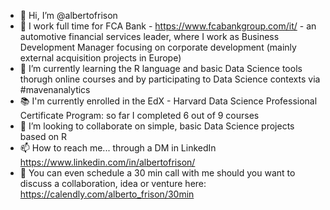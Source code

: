 - 👋 Hi, I’m @albertofrison
- 👀 I work full time for FCA Bank - https://www.fcabankgroup.com/it/ - an automotive financial services leader, where I work as Business Development Manager focusing on corporate development (mainly external acquisition projects in Europe)
- 🌱 I’m currently learning the R language and basic Data Science tools thorugh online courses and by participating to Data Science contexts via #mavenanalytics
- 📚 I'm currently enrolled in the EdX - Harvard Data Science Professional Certificate Program: so far I completed 6 out of 9 courses
- 💞️ I’m looking to collaborate on simple, basic Data Science projects based on R
- 📫 How to reach me... through a DM in LinkedIn https://www.linkedin.com/in/albertofrison/
- 📅 You can even schedule a 30 min call with me should you want to discuss a collaboration, idea or venture here: https://calendly.com/alberto_frison/30min
